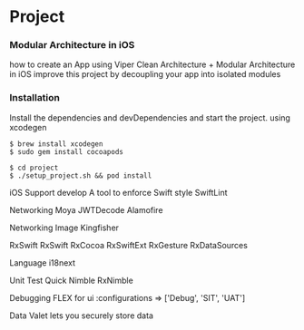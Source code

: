 #  Project
### Modular Architecture in iOS
how to create an App using Viper Clean Architecture + Modular Architecture in iOS 
improve this project by decoupling your app into isolated modules

### Installation
Install the dependencies and devDependencies and start the project. using xcodegen 

    $ brew install xcodegen
    $ sudo gem install cocoapods
    
    $ cd project
    $ ./setup_project.sh && pod install

iOS Support develop
A tool to enforce Swift style
     SwiftLint

  Networking
     Moya
    JWTDecode
    Alamofire 

 Networking Image
   Kingfisher

  RxSwift
      RxSwift
      RxCocoa
      RxSwiftExt
      RxGesture
      RxDataSources
      
  Language
      i18next

 Unit Test
     Quick
     Nimble
     RxNimble

 Debugging
    FLEX for ui  :configurations => ['Debug', 'SIT', 'UAT']
 
 Data 
    Valet lets you securely store data 
